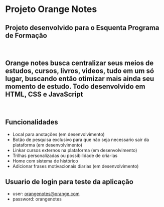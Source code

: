 # Projeto Orange Notes

## Projeto desenvolvido para o Esquenta Programa de Formação

<br>

## Orange notes busca centralizar seus meios de estudos, cursos, livros, videos, tudo em um só lugar, buscando então otimizar mais ainda seu momento de estudo. Todo desenvolvido em HTML, CSS e JavaScript

<br>

## Funcionalidades

- Local para anotações (em desenvolvimento)
- Botão de pesquisa exclusivo para que não seja necessario sair da plataforma (em desenvolvimento)
- Linkar cursos externos na plataforma (em desenvolvimento)
- Trilhas personalizadas ou possibilidade de cria-las
- Home com sistema de histórico
- Adicionar frases motivacionais diarias (em desenvolvimento)

## Usuario de login para teste da aplicação
- user: orangenotes@orange.com
- password: orangenotes
